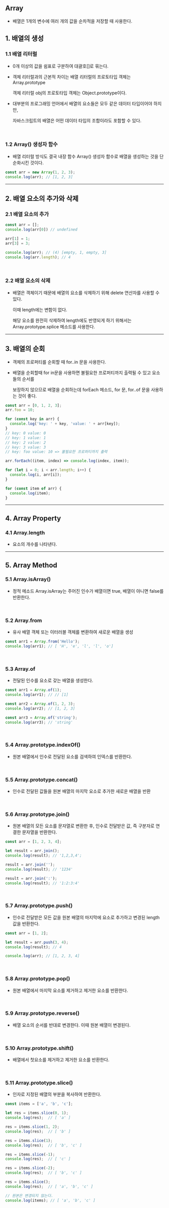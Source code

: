 ## Array

- 배열은 1개의 변수에 여러 개의 값을 순차적을 저장할 때 사용한다.

## 1. 배열의 생성

### 1.1 배열 리터럴

- 0개 이상의 값을 쉼표로 구분하여 대괄호[]로 묶는다.

- 객체 리터럴과의 근본적 차이는 배열 리터럴의 프로토타입 객체는 Array.prototype

    객체 리터럴 obj의 프로토타입 객체는 Object.prototype이다.

- 대부분의 프로그래밍 언어에서 배열의 요소들은 모두 같은 데이터 타입이어야 하지만,

    자바스크립트의 배열은 어떤 데이터 타입의 조합이라도 포함할 수 있다.

<br >

### 1.2 Array() 생성자 함수

- 배열 리터럴 방식도 결국 내장 함수 Array() 생성자 함수로 배열을 생성하는 것을 단순화시킨 것이다.

~~~ javascript
const arr = new Array(1, 2, 3);
console.log(arr); // [1, 2, 3]
~~~

<hr >

## 2. 배열 요소의 추가와 삭제

### 2.1 배열 요소의 추가

~~~ javascript
const arr = [];
console.log(arr[0]) // undefined

arr[1] = 1;
arr[3] = 3;

console.log(arr); // (4) [empty, 1, empty, 3]
console.log(arr.length); // 4
~~~

<br >

### 2.2 배열 요소의 삭제

- 배열은 객체이기 때문에 배열의 요소를 삭제하기 위해 delete 연산자를 사용할 수 있다.

    이때 length에는 변함이 없다.

    해당 요소를 완전히 삭제하여 length에도 반영되게 하기 위해서는 Array.prototype.splice 메소드를 사용한다.

<hr >

## 3. 배열의 순회

- 객체의 프로퍼티를 순회할 때 for..in 문을 사용한다.

- 배열을 순회할때 for in문을 사용하면 불필요한 프로퍼티까지 출력될 수 있고 요소들의 순서를

    보장하지 않으므로 배열을 순회하는데 forEach 메소드, for 문, for..of 문을 사용하는 것이 좋다.

~~~ javascript
const arr = [0, 1, 2, 3];
arr.foo = 10;

for (const key in arr) {
  console.log('key: ' + key, 'value: ' + arr[key]);
}
// key: 0 value: 0
// key: 1 value: 1
// key: 2 value: 2
// key: 3 value: 3
// key: foo value: 10 => 불필요한 프로퍼티까지 출력

arr.forEach((item, index) => console.log(index, item));

for (let i = 0; i < arr.length; i++) {
  console.log(i, arr[i]);
}

for (const item of arr) {
  console.log(item);
}
~~~

<hr >

## 4. Array Property

### 4.1 Array.length

- 요소의 개수를 나타낸다.

<hr >

## 5. Array Method

### 5.1 Array.isArray()

- 정적 메소드 Array.isArray는 주어진 인수가 배열이면 true, 배열이 아니면 false를 반환한다.

<br >

### 5.2 Array.from

- 유사 배열 객체 또는 이터러블 객체를 변환하여 새로운 배열을 생성

~~~ javascript
const arr1 = Array.from('Hello');
console.log(arr1); // [ 'H', 'e', 'l', 'l', 'o']
~~~

<br >

### 5.3 Array.of

- 전달된 인수를 요소로 갖는 배열을 생성한다.

~~~ javascript
const arr1 = Array.of(1);
console.log(arr1); // // [1]

const arr2 = Array.of(1, 2, 3);
console.log(arr2); // [1, 2, 3]

const arr3 = Array.of('string');
console.log(arr3); // 'string'
~~~

<br >

### 5.4 Array.prototype.indexOf()

- 원본 배열에서 인수로 전달된 요소를 검색하여 인덱스를 반환한다.

<br >

### 5.5 Array.prototype.concat()

- 인수로 전달된 값들을 원본 배열의 마지막 요소로 추가한 새로운 배열을 반환

<br >

### 5.6 Array.prototype.join()

- 원본 배열의 모든 요소를 문자열로 변환한 후, 인수로 전달받은 값, 즉 구분자로 연결한 문자열을 반환한다.

~~~ javascript
const arr = [1, 2, 3, 4];

let result = arr.join();
console.log(result); // '1,2,3,4';

result = arr.join('');
console.log(result); // '1234'

result = arr.join(':');
console.log(result); // '1:2:3:4'
~~~

<br >

### 5.7 Array.prototype.push()

- 인수로 전달받은 모든 값을 원본 배열의 마지막에 요소로 추가하고 변경된 length 값을 반환한다.

~~~ javascript
const arr = [1, 2];

let result = arr.push(3, 4);
console.log(result); // 4

console.log(arr); // [1, 2, 3, 4]
~~~

<br >

### 5.8 Array.prototype.pop()

- 원본 배열에서 마지막 요소를 제거하고 제거한 요소를 반환한다.

<br >

### 5.9 Array.prototype.reverse()

- 배열 요소의 순서를 반대로 변경한다. 이때 원본 배열이 변경된다.

<br >

### 5.10 Array.prototype.shift()

- 배열에서 첫요소를 제거하고 제거한 요소를 반환한다.

<br >

### 5.11 Array.prototype.slice()

- 인자로 지정된 배열의 부분을 복사하여 반환한다.

~~~ javascript
const items = ['a', 'b', 'c'];

let res = items.slice(0, 1);
console.log(res);  // [ 'a' ]

res = items.slice(1, 2);
console.log(res);  // [ 'b' ]

res = items.slice(1);
console.log(res);  // [ 'b', 'c' ]

res = items.slice(-1);
console.log(res);  // [ 'c' ]

res = items.slice(-2);
console.log(res);  // [ 'b', 'c' ]

res = items.slice();
console.log(res);  // [ 'a', 'b', 'c' ]

// 원본은 변경되지 않는다.
console.log(items); // [ 'a', 'b', 'c' ]
~~~